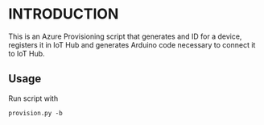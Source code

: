 # INTRODUCTION
This is an Azure Provisioning script that generates and ID for a device, registers it in IoT Hub and generates Arduino code necessary to connect it to IoT Hub.

## Usage
Run script with 
```Shell
provision.py -b
```